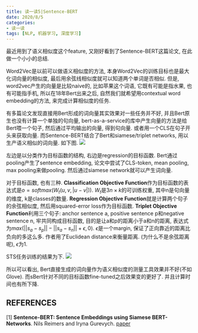 ```yaml
---
title: 读一读5|Sentence-BERT
date: 2020/8/5
categories: 
- 读一读
tags: [NLP, 机器学习, 深度学习]
---
```


最近用到了语义相似度这个feature, 又刚好看到了Sentence-BERT这篇论文, 在此做一个小小的总结.
<!-- more -->

Word2Vec是以前可以做语义相似度的方法, 本身Word2Vec的训练目标也是最大化词向量的相似度, 最后用余弦线相似度就可以知道两个单词是否相似. 但是, word2vec产生的向量是比较naive的, 比如苹果这个词语, 它既有可能是指水果, 也有可能指手机, 所以在18年Bert出来之后, 自然我们就希望用contextual word embedding的方法, 来完成计算相似度的任务.

有多篇论文发现直接用Bert形成的词向量其实效果对一些任务并不好, 并且Bert原生也没有计算一个单独的句向量, bert-as-a-service的库中产生向量的方法是给Bert喂一个句子, 然后通过平均输出的向量, 得到句向量. 或者用一个CLS在句子开头来获取向量. 而Sentence-BERT结合了Bert和siamese/triplet networks, 用以生产语义相似的词向量. 如下图.
![](/image/duyidu5_1.png)

左边是以分类作为目标函数的结构, 右边是regression的目标函数. Bert通过pooling产生了sentence embedding, 论文中尝试了CLS-token, mean pooling, max pooling来做pooling. 然后通过siamese network就可以产生词向量.

对于目标函数, 也有三种. **Classification Objective Function**作为目标函数的表达式是$o=softmax(W_{t}(u, v, |u − v|))$. $W_{t}$是$3n\times k$的可训练权重, 其中n是句向量的维度, k是classes的数量. **Regression Objective Function**就是计算两个句子的余弦相似度, 然后用squared-error loss作为目标函数. **Triplet Objective Function**利用三个句子: anchor sentence a, positive sentence p和negative sentence n, 牢共同构成目标函数, 目的是让a和p的距离小于a和n的距离, 表达式为$max(||s_{a}-s_{p}|| - ||s_{a}-s_{n}|| + \epsilon, 0)$. $\epsilon$是一个margin, 保证了正向靠近的距离比负向的多这么多. 作者用了Euclidean distance来衡量距离. (为什么不是余弦距离呢), $\epsilon$为1.

STS任务训练的结果为下.
![](/image/duyidu5_2.png)

所以可以看出, Bert直接生成的词向量作为语义相似度的测量工具效果并不好(不如Glove). 而sBert针对不同的目标函数fine-tuned之后效果变的更好了. 并且计算时间也有所下降.

## REFERENCES
[1] **Sentence-BERT: Sentence Embeddings using Siamese BERT-Networks**. Nils Reimers and Iryna Gurevych. [paper](https://arxiv.org/pdf/1908.10084.pdf)